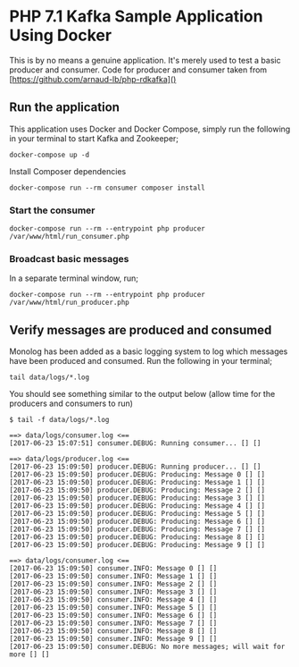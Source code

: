 # PHP 7.1 Kafka Sample Application Using Docker

This is by no means a genuine application. It's merely used to test a basic producer and consumer. Code for producer and consumer taken from [https://github.com/arnaud-lb/php-rdkafka]()

## Run the application

This application uses Docker and Docker Compose, simply run the following in your terminal to start Kafka and Zookeeper;

```
docker-compose up -d
```

Install Composer dependencies

```
docker-compose run --rm consumer composer install
```

### Start the consumer

```
docker-compose run --rm --entrypoint php producer /var/www/html/run_consumer.php
```

### Broadcast basic messages

In a separate terminal window, run;

```
docker-compose run --rm --entrypoint php producer /var/www/html/run_producer.php
```

## Verify messages are produced and consumed

Monolog has been added as a basic logging system to log which messages have been produced and consumed. Run the following in your terminal;

```
tail data/logs/*.log
```

You should see something similar to the output below (allow time for the producers and consumers to run)

```
$ tail -f data/logs/*.log

==> data/logs/consumer.log <==
[2017-06-23 15:07:51] consumer.DEBUG: Running consumer... [] []

==> data/logs/producer.log <==
[2017-06-23 15:09:50] producer.DEBUG: Running producer... [] []
[2017-06-23 15:09:50] producer.DEBUG: Producing: Message 0 [] []
[2017-06-23 15:09:50] producer.DEBUG: Producing: Message 1 [] []
[2017-06-23 15:09:50] producer.DEBUG: Producing: Message 2 [] []
[2017-06-23 15:09:50] producer.DEBUG: Producing: Message 3 [] []
[2017-06-23 15:09:50] producer.DEBUG: Producing: Message 4 [] []
[2017-06-23 15:09:50] producer.DEBUG: Producing: Message 5 [] []
[2017-06-23 15:09:50] producer.DEBUG: Producing: Message 6 [] []
[2017-06-23 15:09:50] producer.DEBUG: Producing: Message 7 [] []
[2017-06-23 15:09:50] producer.DEBUG: Producing: Message 8 [] []
[2017-06-23 15:09:50] producer.DEBUG: Producing: Message 9 [] []

==> data/logs/consumer.log <==
[2017-06-23 15:09:50] consumer.INFO: Message 0 [] []
[2017-06-23 15:09:50] consumer.INFO: Message 1 [] []
[2017-06-23 15:09:50] consumer.INFO: Message 2 [] []
[2017-06-23 15:09:50] consumer.INFO: Message 3 [] []
[2017-06-23 15:09:50] consumer.INFO: Message 4 [] []
[2017-06-23 15:09:50] consumer.INFO: Message 5 [] []
[2017-06-23 15:09:50] consumer.INFO: Message 6 [] []
[2017-06-23 15:09:50] consumer.INFO: Message 7 [] []
[2017-06-23 15:09:50] consumer.INFO: Message 8 [] []
[2017-06-23 15:09:50] consumer.INFO: Message 9 [] []
[2017-06-23 15:09:50] consumer.DEBUG: No more messages; will wait for more [] []


```